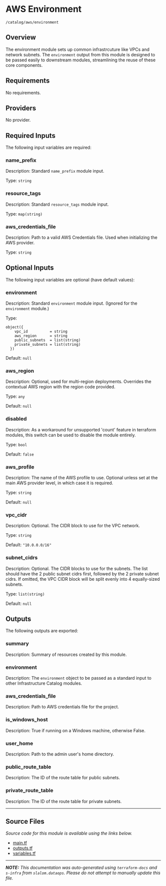 
# AWS Environment

`/catalog/aws/environment`

## Overview


The environment module sets up common infrastrcuture like VPCs and network subnets. The `environment` output
from this module is designed to be passed easily to downstream modules, streamlining the reuse of these core components.

## Requirements

No requirements.

## Providers

No provider.

## Required Inputs

The following input variables are required:

### name\_prefix

Description: Standard `name_prefix` module input.

Type: `string`

### resource\_tags

Description: Standard `resource_tags` module input.

Type: `map(string)`

### aws\_credentials\_file

Description: Path to a valid AWS Credentials file. Used when initializing the AWS provider.

Type: `string`

## Optional Inputs

The following input variables are optional (have default values):

### environment

Description: Standard `environment` module input. (Ignored for the `environment` module.)

Type:

```hcl
object({
    vpc_id          = string
    aws_region      = string
    public_subnets  = list(string)
    private_subnets = list(string)
  })
```

Default: `null`

### aws\_region

Description: Optional, used for multi-region deployments. Overrides the contextual AWS region with the region code provided.

Type: `any`

Default: `null`

### disabled

Description: As a workaround for unsupported 'count' feature in terraform modules, this switch can be used to disable the module entirely.

Type: `bool`

Default: `false`

### aws\_profile

Description: The name of the AWS profile to use. Optional unless set at the main AWS provider level, in which case it is required.

Type: `string`

Default: `null`

### vpc\_cidr

Description: Optional. The CIDR block to use for the VPC network.

Type: `string`

Default: `"10.0.0.0/16"`

### subnet\_cidrs

Description: Optional. The CIDR blocks to use for the subnets.
The list should have the 2 public subnet cidrs first, followed by the 2 private subnet cidrs.
If omitted, the VPC CIDR block will be split evenly into 4 equally-sized subnets.

Type: `list(string)`

Default: `null`

## Outputs

The following outputs are exported:

### summary

Description: Summary of resources created by this module.

### environment

Description: The `environment` object to be passed as a standard input to other Infrastructure Catalog modules.

### aws\_credentials\_file

Description: Path to AWS credentials file for the project.

### is\_windows\_host

Description: True if running on a Windows machine, otherwise False.

### user\_home

Description: Path to the admin user's home directory.

### public\_route\_table

Description: The ID of the route table for public subnets.

### private\_route\_table

Description: The ID of the route table for private subnets.

---------------------

## Source Files

_Source code for this module is available using the links below._

* [main.tf](https://github.com/slalom-ggp/dataops-infra/tree/main//catalog/aws/environment/main.tf)
* [outputs.tf](https://github.com/slalom-ggp/dataops-infra/tree/main//catalog/aws/environment/outputs.tf)
* [variables.tf](https://github.com/slalom-ggp/dataops-infra/tree/main//catalog/aws/environment/variables.tf)

---------------------

_**NOTE:** This documentation was auto-generated using
`terraform-docs` and `s-infra` from `slalom.dataops`.
Please do not attempt to manually update this file._
